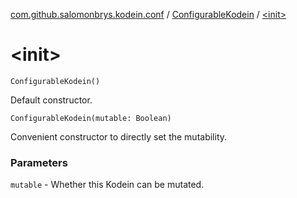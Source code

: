 [com.github.salomonbrys.kodein.conf](../index.md) / [ConfigurableKodein](index.md) / [&lt;init&gt;](.)

# &lt;init&gt;

`ConfigurableKodein()`

Default constructor.

`ConfigurableKodein(mutable: Boolean)`

Convenient constructor to directly set the mutability.

### Parameters

`mutable` - Whether this Kodein can be mutated.